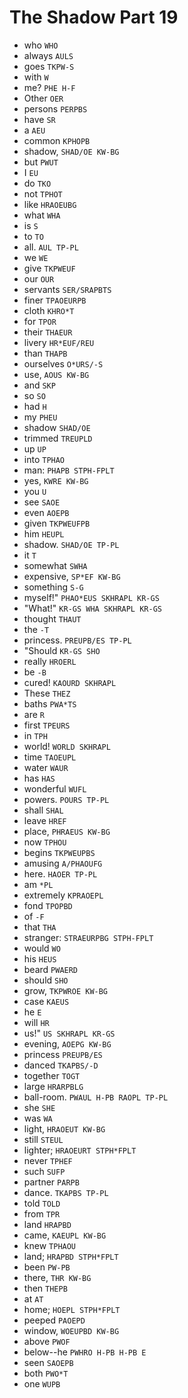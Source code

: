 # The Shadow Part 19

* who `WHO`
* always `AULS`
* goes `TKPW-S`
* with `W`
* me? `PHE H-F`
* Other `OER`
* persons `PERPBS`
* have `SR`
* a `AEU`
* common `KPHOPB`
* shadow, `SHAD/OE KW-BG`
* but `PWUT`
* I `EU`
* do `TKO`
* not `TPHOT`
* like `HRAOEUBG`
* what `WHA`
* is `S`
* to `TO`
* all. `AUL TP-PL`
* we `WE`
* give `TKPWEUF`
* our `OUR`
* servants `SER/SRAPBTS`
* finer `TPAOEURPB`
* cloth `KHRO*T`
* for `TPOR`
* their `THAEUR`
* livery `HR*EUF/REU`
* than `THAPB`
* ourselves `O*URS/-S`
* use, `AOUS KW-BG`
* and `SKP`
* so `SO`
* had `H`
* my `PHEU`
* shadow `SHAD/OE`
* trimmed `TREUPLD`
* up `UP`
* into `TPHAO`
* man: `PHAPB STPH-FPLT`
* yes, `KWRE KW-BG`
* you `U`
* see `SAOE`
* even `AOEPB`
* given `TKPWEUFPB`
* him `HEUPL`
* shadow. `SHAD/OE TP-PL`
* it `T`
* somewhat `SWHA`
* expensive, `SP*EF KW-BG`
* something `S-G`
* myself!" `PHAO*EUS SKHRAPL KR-GS`
* "What!" `KR-GS WHA SKHRAPL KR-GS`
* thought `THAUT`
* the `-T`
* princess. `PREUPB/ES TP-PL`
* "Should `KR-GS SHO`
* really `HROERL`
* be `-B`
* cured! `KAOURD SKHRAPL`
* These `THEZ`
* baths `PWA*TS`
* are `R`
* first `TPEURS`
* in `TPH`
* world! `WORLD SKHRAPL`
* time `TAOEUPL`
* water `WAUR`
* has `HAS`
* wonderful `WUFL`
* powers. `POURS TP-PL`
* shall `SHAL`
* leave `HREF`
* place, `PHRAEUS KW-BG`
* now `TPHOU`
* begins `TKPWEUPBS`
* amusing `A/PHAOUFG`
* here. `HAOER TP-PL`
* am `*PL`
* extremely `KPRAOEPL`
* fond `TPOPBD`
* of `-F`
* that `THA`
* stranger: `STRAEURPBG STPH-FPLT`
* would `WO`
* his `HEUS`
* beard `PWAERD`
* should `SHO`
* grow, `TKPWROE KW-BG`
* case `KAEUS`
* he `E`
* will `HR`
* us!" `US SKHRAPL KR-GS`
* evening, `AOEPG KW-BG`
* princess `PREUPB/ES`
* danced `TKAPBS/-D`
* together `TOGT`
* large `HRARPBLG`
* ball-room. `PWAUL H-PB RAOPL TP-PL`
* she `SHE`
* was `WA`
* light, `HRAOEUT KW-BG`
* still `STEUL`
* lighter; `HRAOEURT STPH*FPLT`
* never `TPHEF`
* such `SUFP`
* partner `PARPB`
* dance. `TKAPBS TP-PL`
* told `TOLD`
* from `TPR`
* land `HRAPBD`
* came, `KAEUPL KW-BG`
* knew `TPHAOU`
* land; `HRAPBD STPH*FPLT`
* been `PW-PB`
* there, `THR KW-BG`
* then `THEPB`
* at `AT`
* home; `HOEPL STPH*FPLT`
* peeped `PAOEPD`
* window, `WOEUPBD KW-BG`
* above `PWOF`
* below--he `PWHRO H-PB H-PB E`
* seen `SAOEPB`
* both `PWO*T`
* one `WUPB`
